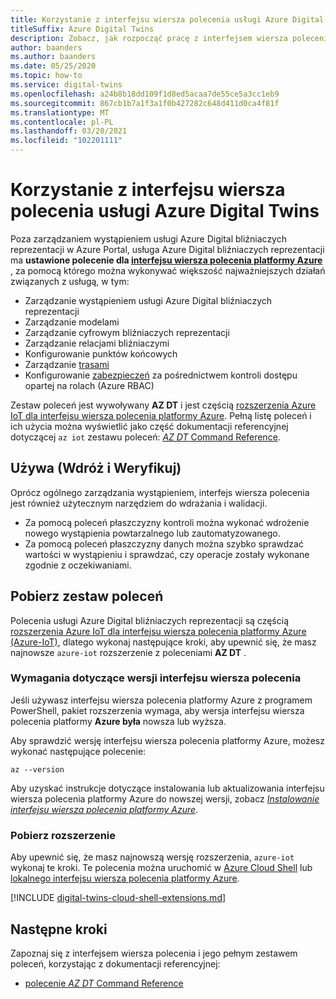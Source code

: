```yaml
---
title: Korzystanie z interfejsu wiersza polecenia usługi Azure Digital Twins
titleSuffix: Azure Digital Twins
description: Zobacz, jak rozpocząć pracę z interfejsem wiersza polecenia usługi Azure Digital bliźniaczych reprezentacji i korzystać z niego.
author: baanders
ms.author: baanders
ms.date: 05/25/2020
ms.topic: how-to
ms.service: digital-twins
ms.openlocfilehash: a24b8b18dd109f1d8ed5acaa7de55ce5a3cc1eb9
ms.sourcegitcommit: 867cb1b7a1f3a1f0b427282c648d411d0ca4f81f
ms.translationtype: MT
ms.contentlocale: pl-PL
ms.lasthandoff: 03/20/2021
ms.locfileid: "102201111"
---
```

# <a name="use-the-azure-digital-twins-cli"></a>Korzystanie z interfejsu wiersza polecenia usługi Azure Digital Twins

Poza zarządzaniem wystąpieniem usługi Azure Digital bliźniaczych reprezentacji w Azure Portal, usługa Azure Digital bliźniaczych reprezentacji ma **ustawione polecenie dla [interfejsu wiersza polecenia platformy Azure](/cli/azure/what-is-azure-cli)** , za pomocą którego można wykonywać większość najważniejszych działań związanych z usługą, w tym:
* Zarządzanie wystąpieniem usługi Azure Digital bliźniaczych reprezentacji
* Zarządzanie modelami
* Zarządzanie cyfrowym bliźniaczych reprezentacji
* Zarządzanie relacjami bliźniaczymi
* Konfigurowanie punktów końcowych
* Zarządzanie [trasami](concepts-route-events.md)
* Konfigurowanie [zabezpieczeń](concepts-security.md) za pośrednictwem kontroli dostępu opartej na rolach (Azure RBAC)

Zestaw poleceń jest wywoływany **AZ DT** i jest częścią [rozszerzenia Azure IoT dla interfejsu wiersza polecenia platformy Azure](https://github.com/Azure/azure-iot-cli-extension). Pełną listę poleceń i ich użycia można wyświetlić jako część dokumentacji referencyjnej dotyczącej `az iot` zestawu poleceń: [ *AZ DT* Command Reference](/cli/azure/ext/azure-iot/dt).

## <a name="uses-deploy-and-validate"></a>Używa (Wdróż i Weryfikuj)

Oprócz ogólnego zarządzania wystąpieniem, interfejs wiersza polecenia jest również użytecznym narzędziem do wdrażania i walidacji.
* Za pomocą poleceń płaszczyzny kontroli można wykonać wdrożenie nowego wystąpienia powtarzalnego lub zautomatyzowanego.
* Za pomocą poleceń płaszczyzny danych można szybko sprawdzać wartości w wystąpieniu i sprawdzać, czy operacje zostały wykonane zgodnie z oczekiwaniami.

## <a name="get-the-command-set"></a>Pobierz zestaw poleceń

Polecenia usługi Azure Digital bliźniaczych reprezentacji są częścią [rozszerzenia Azure IoT dla interfejsu wiersza polecenia platformy Azure (Azure-IoT)](https://github.com/Azure/azure-iot-cli-extension), dlatego wykonaj następujące kroki, aby upewnić się, że masz najnowsze `azure-iot` rozszerzenie z poleceniami **AZ DT** .

### <a name="cli-version-requirements"></a>Wymagania dotyczące wersji interfejsu wiersza polecenia

Jeśli używasz interfejsu wiersza polecenia platformy Azure z programem PowerShell, pakiet rozszerzenia wymaga, aby wersja interfejsu wiersza polecenia platformy **Azure była** nowsza lub wyższa.

Aby sprawdzić wersję interfejsu wiersza polecenia platformy Azure, możesz wykonać następujące polecenie:
```azurecli
az --version
```

Aby uzyskać instrukcje dotyczące instalowania lub aktualizowania interfejsu wiersza polecenia platformy Azure do nowszej wersji, zobacz [*Instalowanie interfejsu wiersza polecenia platformy Azure*](/cli/azure/install-azure-cli).

### <a name="get-the-extension"></a>Pobierz rozszerzenie

Aby upewnić się, że masz najnowszą wersję rozszerzenia, `azure-iot` wykonaj te kroki. Te polecenia można uruchomić w [Azure Cloud Shell](../cloud-shell/overview.md) lub [lokalnego interfejsu wiersza polecenia platformy Azure](/cli/azure/install-azure-cli).

[!INCLUDE [digital-twins-cloud-shell-extensions.md](../../includes/digital-twins-cloud-shell-extensions.md)]

## <a name="next-steps"></a>Następne kroki

Zapoznaj się z interfejsem wiersza polecenia i jego pełnym zestawem poleceń, korzystając z dokumentacji referencyjnej:
* [polecenie *AZ DT* Command Reference](/cli/azure/ext/azure-iot/dt)